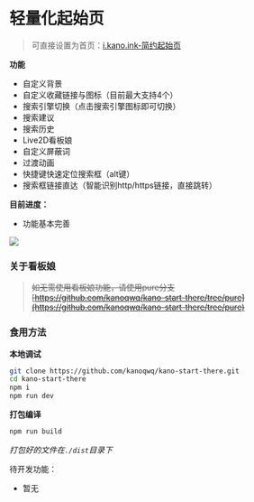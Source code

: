 # 轻量化起始页

> 可直接设置为首页：[i.kano.ink-简约起始页](https://i.kano.ink)

**功能**

* 自定义背景
* 自定义收藏链接与图标（目前最大支持4个）
* 搜索引擎切换（点击搜索引擎图标即可切换）
* 搜索建议
* 搜索历史
* Live2D看板娘
* 自定义屏蔽词
* 过渡动画
* 快捷键快速定位搜索框（alt键）
* 搜索框链接直达（智能识别http/https链接，直接跳转）

**目前进度：**

* 功能基本完善

![](https://kanokano.cn/wp-content/uploads/2024/10/QQ20241028-155103.webp)

### 关于看板娘

> ~~如无需使用看板娘功能，请使用pure分支[https://github.com/kanoqwq/kano-start-there/tree/pure](https://github.com/kanoqwq/kano-start-there/tree/pure)~~

### 食用方法

**本地调试**

```bash
git clone https://github.com/kanoqwq/kano-start-there.git
cd kano-start-there
npm i
npm run dev
```

**打包编译**

```bash
npm run build
```

*打包好的文件在`./dist`目录下*

待开发功能：

* 暂无
